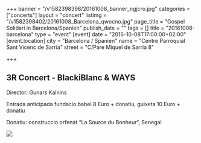 +++
banner = "/v1582398398/20161008_banner_ngjcro.jpg"
categories = ["concerts"]
layout = "concert"
listimg = "/v1582398402/20161008_Barcelona_qwocno.jpg"
page_title = "Gospel Solidari in Barcelona/Spanien"
publish_date = ""
tags = []
title = "20161008-barcelona"
type = "event"
[event]
date = "2016-10-08T17:00:00+02:00"
[event.location]
city = "Barcelona / Spanien"
name = "Centre Parroquial Sant Vicenc de Sarria"
street = "C/Pare Miquel de Sarria 8"

+++
## 3R Concert - BlackiBlanc & WAYS

Director: Gunars Kalnins

Entrada anticipada fundacio babel 8 Euro + donatiu, guixeta 10 Euro + donatiu

Donatiu: construccio orfenat “La Source du Bonheur“, Senegal

![](https://res.cloudinary.com/ways-choir/image/upload/v1581264592/E94520A9-7465-41E2-B1F0-D6EA89BA441A.jpg)